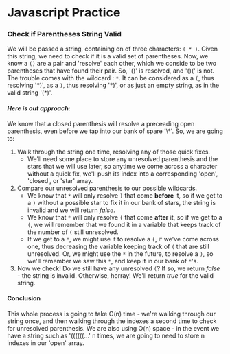 <h1>Javascript Practice</h1>
<h3>Check if Parentheses String Valid</h3>


We will be passed a string, containing on of three characters: `( * )`. Given this string, we need to check if it is a valid set of
parentheses. Now, we know a `()` are a pair and 'resolve' each other, which we conside to be two parentheses that have found their pair. 
So, '()' is resolved, and '()(' is not. The trouble comes with the wildcard : `*`. It can be considered as a `(`, thus resolving '\*)', as 
a `)`, thus resolving '\*)', or as just an empty string, as in the valid string '(\*)'.

<h4><i>Here is out approach:</i></h4>
We know that a closed parenthesis will resolve a preceading open parenthesis, even before we tap into our bank of spare '\*'. So, we are going to:

1. Walk through the string one time, resolving any of those quick fixes.
    + We'll need some place to store any unresolved parenthesis and the stars that we will use later, so anytime we come across a character without a quick fix, we'll push its index into a corresponding 'open', 'closed', or 'star' array.
2. Compare our unresolved parenthesis to our possible wildcards.
    + We know that `*` will only resolve `)` that come <b>before</b> it, so if we get to a `)` without a possible star to fix it in our bank of stars, the string is invalid and we will return <i>false</i>.
    + We know that `*` will only resolve `(` that come <b>after</b> it, so if we get to a `(`, we will remember that we found it in a variable that keeps track of the number of `(` still unresolved.
    + If we get to a `*`, we might use it to resolve a `(`, if we've come across one, thus decreasing the variable keeping track of `(` that are still unresolved. Or, we might use the `*` in the future, to resolve a `)`, so we'll remember we saw this `*`, and keep it in our bank of `*`'s.
3. Now we check! Do we still have any unresolved `(`? If so, we return <i>false</i> - the string is invalid. Otherwise, horray! We'll return <i>true</i> for the valid string.

<h4>Conclusion</h4>
This whole process is going to take O(n) time - we're walking through our string once, and then walking through the indexes a second time to check for unresolved parenthesis. We are also using O(n) space - in the event we have a string such as '((((((...' n times, we are going to need to store n indexes in our 'open' array.
